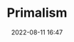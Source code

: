 ---
layout: post
title: Primalism
image: assets/img/postcategories/placeholder.jpg
date: 2022-08-11 16:47
category: Culture and Religion
author: 
tags: []
summary: 
flavortext: 
characterinfo:
  status: 
  race: 
  gender: 
  age: 
locationinfo:
  population: 
  ruler: 
  established: 
---